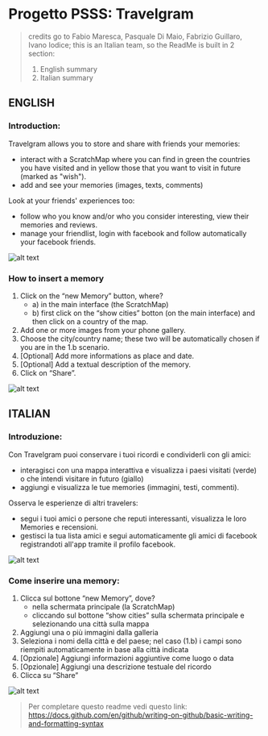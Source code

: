 # Progetto PSSS: Travelgram

> credits go to Fabio Maresca, Pasquale Di Maio, Fabrizio Guillaro, Ivano Iodice;  this is an Italian team, so the ReadMe is built in 2 section: 
> 1. English summary
> 2. Italian summary


## ENGLISH

### Introduction:

Travelgram allows you to store and share with friends your memories:
- interact with a ScratchMap where you can find in green the countries you have visited and in yellow those that you want to visit in future (marked as "wish").
- add and see your memories (images, texts, comments)

Look at your friends' experiences too:
- follow who you know and/or who you consider interesting, view their memories and reviews.
- manage your friendlist, login with facebook and follow automatically your facebook friends.

![alt text](https://github.com/fabiom95/ProgettoPSSS_Travelgram/blob/master/images/Immagine1_interfaccia.png)



### How to insert a memory

1. Click on the “new Memory” button, where?
   - a) in the main interface (the ScratchMap)
   - b) first click on the “show cities” botton (on the main interface) and then click on a country of the map.
2. Add one or more images from your phone gallery.
3. Choose the city/country name; these two will be automatically chosen if you are in the 1.b scenario.
4. [Optional] Add more informations as place and date.
5. [Optional] Add a textual description of the memory. 
6. Click on “Share”.

![alt text](https://github.com/fabiom95/ProgettoPSSS_Travelgram/blob/master/images/Immagine2_inserimentoMemory.png)





## ITALIAN

### Introduzione:

Con Travelgram puoi conservare i tuoi ricordi e condividerli con gli amici:
- interagisci con una mappa interattiva e visualizza i paesi visitati (verde) o che intendi visitare in futuro (giallo)
- aggiungi e visualizza le tue memories (immagini, testi, commenti).

Osserva le esperienze di altri travelers: 
- segui i tuoi amici o persone che reputi interessanti, visualizza le loro Memories e recensioni.
- gestisci la tua lista amici e segui automaticamente gli amici di facebook registrandoti all'app tramite il profilo facebook.

![alt text](https://github.com/fabiom95/ProgettoPSSS_Travelgram/blob/master/images/Immagine1_interfaccia.png)



### Come inserire una memory:

1. Clicca sul bottone “new Memory”, dove?
   - nella schermata principale (la ScratchMap)
   - cliccando sul bottone “show cities” sulla schermata principale e selezionando una città sulla mappa
2. Aggiungi una o più immagini dalla galleria
3. Seleziona i nomi della città e del paese; nel caso (1.b) i campi sono riempiti automaticamente in base alla città indicata
4. [Opzionale] Aggiungi informazioni aggiuntive come luogo o data
5. [Opzionale] Aggiungi una descrizione testuale del ricordo 
6. Clicca su “Share”

![alt text](https://github.com/fabiom95/ProgettoPSSS_Travelgram/blob/master/images/Immagine2_inserimentoMemory.png)




> Per completare questo readme vedi questo link:
> https://docs.github.com/en/github/writing-on-github/basic-writing-and-formatting-syntax
